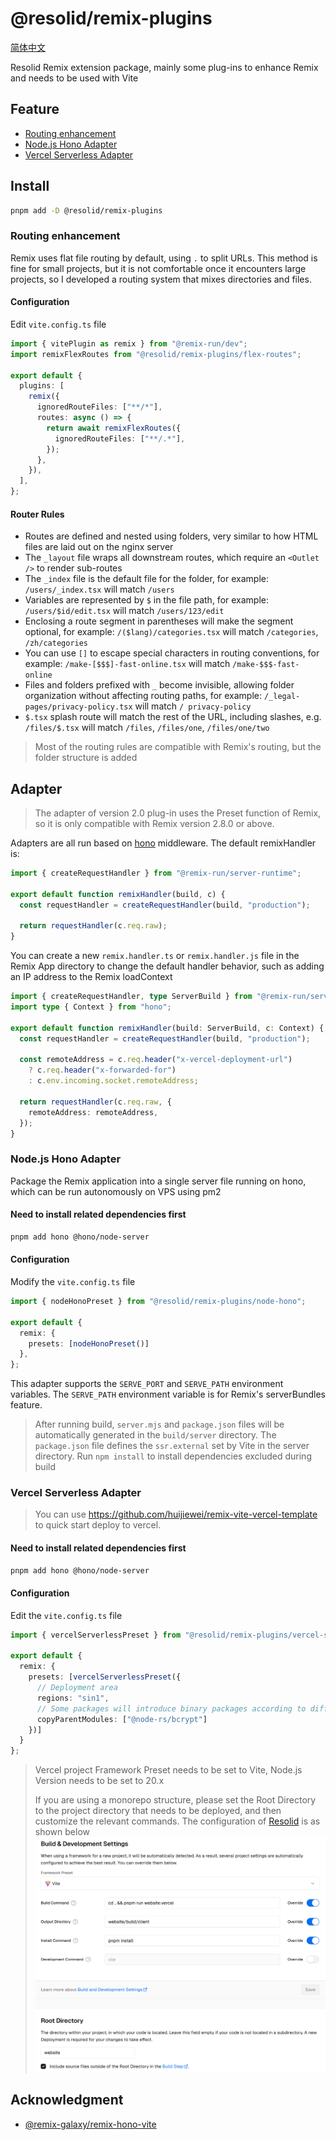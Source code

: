 # @resolid/remix-plugins

[简体中文](README.zh_CN.md)

Resolid Remix extension package, mainly some plug-ins to enhance Remix and needs to be used with Vite

## Feature

- [Routing enhancement](#routing-enhancement)
- [Node.js Hono Adapter](#nodejs-hono-adapter)
- [Vercel Serverless Adapter](#vercel-serverless-adapter)

## Install

```bash
pnpm add -D @resolid/remix-plugins
```

### Routing enhancement

Remix uses flat file routing by default, using `.` to split URLs. This method is fine for small projects, but it is not comfortable once it encounters large projects, so I developed a routing system that mixes directories and files.

#### Configuration

Edit `vite.config.ts` file

```ts
import { vitePlugin as remix } from "@remix-run/dev";
import remixFlexRoutes from "@resolid/remix-plugins/flex-routes";

export default {
  plugins: [
    remix({
      ignoredRouteFiles: ["**/*"],
      routes: async () => {
        return await remixFlexRoutes({
          ignoredRouteFiles: ["**/.*"],
        });
      },
    }),
  ],
};
```

#### Router Rules

- Routes are defined and nested using folders, very similar to how HTML files are laid out on the nginx server
- The `_layout` file wraps all downstream routes, which require an `<Outlet />` to render sub-routes
- The `_index` file is the default file for the folder, for example: `/users/_index.tsx` will match `/users`
- Variables are represented by `$` in the file path, for example: `/users/$id/edit.tsx` will match `/users/123/edit`
- Enclosing a route segment in parentheses will make the segment optional, for example: `/($lang)/categories.tsx` will match `/categories`, `/zh/categories`
- You can use `[]` to escape special characters in routing conventions, for example: `/make-[$$$]-fast-online.tsx` will match `/make-$$$-fast-online`
- Files and folders prefixed with `_` become invisible, allowing folder organization without affecting routing paths, for example: `/_legal-pages/privacy-policy.tsx` will match `/ privacy-policy`
- `$.tsx` splash route will match the rest of the URL, including slashes, e.g. `/files/$.tsx` will match `/files`, `/files/one`, `/files/one/two `

> Most of the routing rules are compatible with Remix's routing, but the folder structure is added

## Adapter

> The adapter of version 2.0 plug-in uses the Preset function of Remix, so it is only compatible with Remix version 2.8.0 or above.

Adapters are all run based on [hono](https://hono.dev/) middleware. The default remixHandler is:

```js
import { createRequestHandler } from "@remix-run/server-runtime";

export default function remixHandler(build, c) {
  const requestHandler = createRequestHandler(build, "production");

  return requestHandler(c.req.raw);
}
```

You can create a new `remix.handler.ts` or `remix.handler.js` file in the Remix App directory to change the default handler behavior, such as adding an IP address to the Remix loadContext

```ts
import { createRequestHandler, type ServerBuild } from "@remix-run/server-runtime";
import type { Context } from "hono";

export default function remixHandler(build: ServerBuild, c: Context) {
  const requestHandler = createRequestHandler(build, "production");

  const remoteAddress = c.req.header("x-vercel-deployment-url")
    ? c.req.header("x-forwarded-for")
    : c.env.incoming.socket.remoteAddress;

  return requestHandler(c.req.raw, {
    remoteAddress: remoteAddress,
  });
}
```

### Node.js Hono Adapter

Package the Remix application into a single server file running on hono, which can be run autonomously on VPS using pm2

#### Need to install related dependencies first

```bash
pnpm add hono @hono/node-server
```

#### Configuration

Modify the `vite.config.ts` file

```ts
import { nodeHonoPreset } from "@resolid/remix-plugins/node-hono";

export default {
  remix: {
    presets: [nodeHonoPreset()]
  },
};
```

This adapter supports the `SERVE_PORT` and `SERVE_PATH` environment variables. The `SERVE_PATH` environment variable is for Remix's serverBundles feature.

> After running build, `server.mjs` and `package.json` files will be automatically generated in the `build/server` directory. The `package.json` file defines the `ssr.external` set by Vite in the server directory. Run `npm install` to install dependencies excluded during build

### Vercel Serverless Adapter

> You can use https://github.com/huijiewei/remix-vite-vercel-template to quick start deploy to vercel.

#### Need to install related dependencies first

```bash
pnpm add hono @hono/node-server
```

#### Configuration

Edit the `vite.config.ts` file

```ts
import { vercelServerlessPreset } from "@resolid/remix-plugins/vercel-serverless";

export default {
  remix: {
    presets: [vercelServerlessPreset({
      // Deployment area
      regions: "sin1",
      // Some packages will introduce binary packages according to different platforms. The binary packages are not in the same directory during installation, such as @node-rs/bcrypt
      copyParentModules: ["@node-rs/bcrypt"]
    })]
  }
};
```

> Vercel project Framework Preset needs to be set to Vite, Node.js Version needs to be set to 20.x
>
> If you are using a monorepo structure, please set the Root Directory to the project directory that needs to be deployed, and then customize the relevant commands. The configuration of [Resolid](https://github.com/huijiewei/resolid) is as shown below
> ![Vercel related settings](.github/assets/vercel-settings.png)

## Acknowledgment

- [@remix-galaxy/remix-hono-vite](https://github.com/rphlmr/remix-galaxy)

